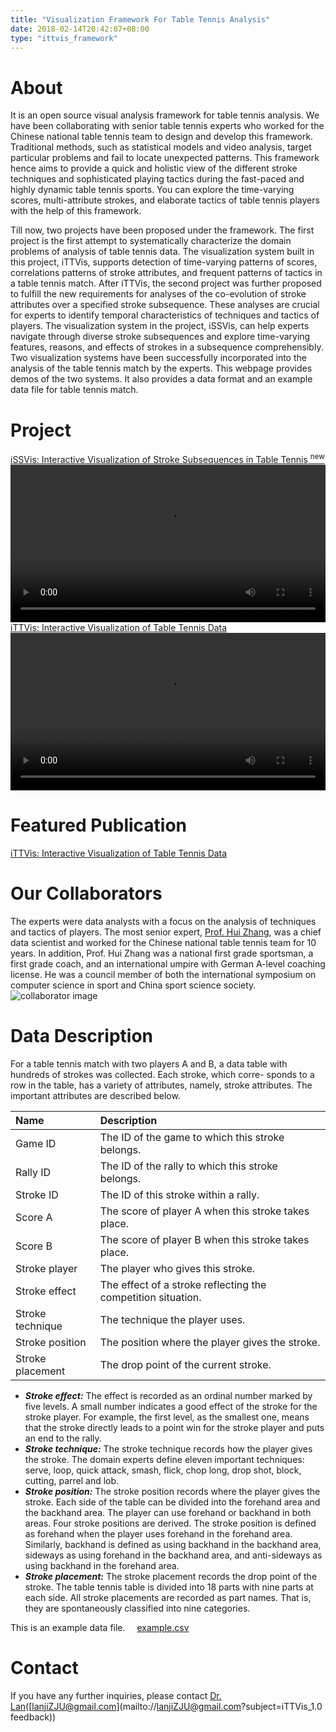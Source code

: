 ```yaml
---
title: "Visualization Framework For Table Tennis Analysis"
date: 2018-02-14T20:42:07+08:00
type: "ittvis_framework"
---
```

# About
It is an open source visual analysis framework for table tennis analysis. We have been collaborating with senior table tennis experts who worked for the Chinese national table tennis team to design and develop this framework. Traditional methods, such as statistical models and video analysis, target particular problems and fail to locate unexpected patterns. This framework hence aims to provide a quick and holistic view of the different stroke techniques and sophisticated playing tactics during the fast-paced and highly dynamic table tennis sports. You can explore the time-varying scores, multi-attribute strokes, and elaborate tactics of table tennis players with the help of this framework.

Till now, two projects have been proposed under the framework. The first project is the first attempt to systematically characterize the domain problems of analysis of table tennis data. The visualization system built in this project, iTTVis, supports detection of time-varying patterns of scores, correlations patterns of stroke attributes, and frequent patterns of tactics in a table tennis match. After iTTVis, the second project was further proposed to fulfill the new requirements for analyses of the co-evolution of stroke attributes over a specified stroke subsequence. These analyses are crucial for experts to identify temporal characteristics of techniques and tactics of players. The visualization system in the project, iSSVis, can help experts navigate through diverse stroke subsequences and explore time-varying features, reasons, and effects of strokes in a subsequence comprehensibly. Two visualization systems have been successfully incorporated into the analysis of the table tennis match by the experts. This webpage provides demos of the two systems. It also provides a data format and an example data file for table tennis match.

# Project
<p>
<div class="link project">
  <a href="/ittvis_framework/issvis">
    <i class="fa fa-cube"></i>
    <highlight>iSSVis: Interactive Visualization of Stroke Subsequences in Table Tennis</highlight>
    <sup class="flag">new</sup>
  </a>
</div>
<div class="project">
  <video src="/videos/issvis.mp4" controls="controls" width="100%"></video>
</div>

<div class="link project">
  <a href="/ittvis_framework/ittvis">
    <i class="fa fa-cube"></i>iTTVis: Interactive Visualization of Table Tennis Data
  </a>
</div>
<div class="project">
  <video src="/videos/ittvis.mp4" controls="controls" width="100%"></video>
</div>
</p>

# Featured Publication
<p>
<div class="link publication">
  <a href="/publications/ittvis">
    <i class="fa fa-book"></i>iTTVis: Interactive Visualization of Table Tennis Data
  </a>
</div>
</p>

# Our Collaborators
The experts were data analysts with a focus on the analysis of techniques and tactics of players.
The most senior expert, [Prof. Hui Zhang](http://mypage.zju.edu.cn/sports_science_zhanghui), was a chief data scientist and worked for the Chinese national table tennis team for 10 years. In addition, Prof. Hui Zhang was a national first grade sportsman, a first grade coach, and an international umpire with German A-level coaching license. He was a council member of both the international symposium on computer science in sport and China sport science society.
![collaborator image](/images/ittvis_framework/collaborator.png)

# Data Description
For a table tennis match with two players A and B, a data table with hundreds of strokes was collected. Each stroke, which corre- sponds to a row in the table, has a variety of attributes, namely, stroke attributes. The important attributes are described below.

|    Name    |  Description  |
|:-------|:-------------|
| Game ID  |  The ID of the game to which this stroke belongs.  |
| Rally ID  |  The ID of the rally to which this stroke belongs.  |
| Stroke ID  |  The ID of this stroke within a rally. |
| Score A  |  The score of player A when this stroke takes place. |
| Score B  |  The score of player B when this stroke takes place. |
| Stroke player  |  The player who gives this stroke. |
| Stroke effect  |  The effect of a stroke reflecting the competition situation.  |
| Stroke technique  |  The technique the player uses. |
| Stroke position  |  The position where the player gives the stroke. |
| Stroke placement |  The drop point of the current stroke. |
<p></p>

* _**Stroke effect:**_ The effect is recorded as an ordinal number marked by five levels. A small number indicates a good effect of the stroke for the stroke player. For example, the first level, as the smallest one, means that the stroke directly leads to a point win for the stroke player and puts an end to the rally.
* _**Stroke technique:**_ The stroke technique records how the player gives the stroke. The domain experts define eleven important techniques: serve, loop, quick attack, smash, flick, chop long, drop shot, block, cutting, parrel and lob.
* _**Stroke position:**_ The stroke position records where the player gives the stroke. Each side of the table can be divided into the forehand area and the backhand area. The player can use forehand or backhand in both areas. Four stroke positions are derived. The stroke position is defined as forehand when the player uses forehand in the forehand area. Similarly, backhand is defined as using backhand in the backhand area, sideways as using forehand in the backhand area, and anti-sideways as using backhand in the forehand area.
* _**Stroke placement:**_ The stroke placement records the drop point of the stroke. The table tennis table is divided into 18 parts with nine parts at each side. All stroke placements are recorded as part names. That is, they are spontaneously classified into nine categories.

<p class="link">
  This is an example data file.
  <a href="/files/ittvis_data.csv">
    <i class="fa fa-file-excel-o" style="margin-left: 10px; margin-right: 5px;"></i>example.csv
  </a>
</p>

# Contact
If you have any further inquiries, please contact [Dr. Lan](lanjizju.github.io/)([lanjiZJU@gmail.com](mailto://lanjiZJU@gmail.com?subject=iTTVis_1.0 feedback))
